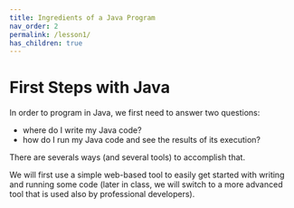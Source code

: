 ```yaml
---
title: Ingredients of a Java Program
nav_order: 2
permalink: /lesson1/
has_children: true
---
```


# First Steps with Java
In order to program in Java, we first need to answer two questions:
* where do I write my Java code?
* how do I run my Java code and see the results of its execution?

There are severals ways (and several tools) to accomplish that.

We will first use a simple web-based tool to easily get started with writing and running some code (later in class, we will switch to a more advanced tool that is used also by professional developers).


